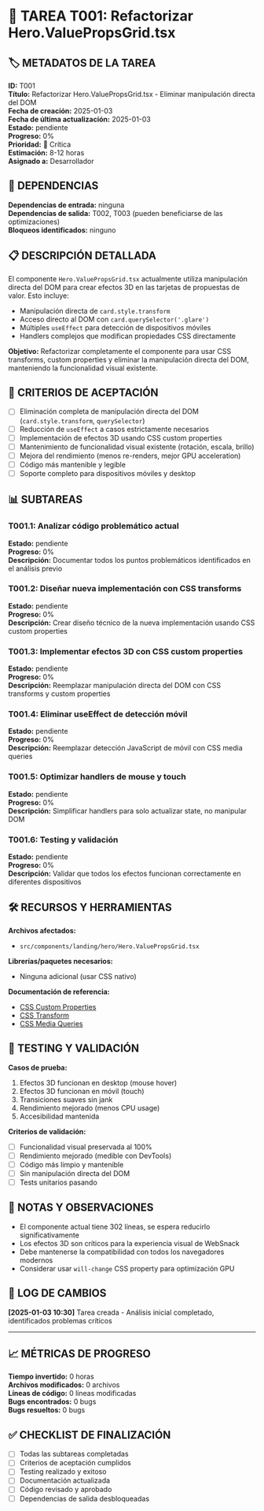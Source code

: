 # 📝 TAREA T001: Refactorizar Hero.ValuePropsGrid.tsx

## 🏷️ METADATOS DE LA TAREA
**ID:** T001  
**Título:** Refactorizar Hero.ValuePropsGrid.tsx - Eliminar manipulación directa del DOM  
**Fecha de creación:** 2025-01-03  
**Fecha de última actualización:** 2025-01-03  
**Estado:** pendiente  
**Progreso:** 0%  
**Prioridad:** 🔴 Crítica  
**Estimación:** 8-12 horas  
**Asignado a:** Desarrollador  

## 🔗 DEPENDENCIAS
**Dependencias de entrada:** ninguna  
**Dependencias de salida:** T002, T003 (pueden beneficiarse de las optimizaciones)  
**Bloqueos identificados:** ninguno  

## 📋 DESCRIPCIÓN DETALLADA
El componente `Hero.ValuePropsGrid.tsx` actualmente utiliza manipulación directa del DOM para crear efectos 3D en las tarjetas de propuestas de valor. Esto incluye:

- Manipulación directa de `card.style.transform`
- Acceso directo al DOM con `card.querySelector('.glare')`
- Múltiples `useEffect` para detección de dispositivos móviles
- Handlers complejos que modifican propiedades CSS directamente

**Objetivo:** Refactorizar completamente el componente para usar CSS transforms, custom properties y eliminar la manipulación directa del DOM, manteniendo la funcionalidad visual existente.

## 🎯 CRITERIOS DE ACEPTACIÓN
- [ ] Eliminación completa de manipulación directa del DOM (`card.style.transform`, `querySelector`)
- [ ] Reducción de `useEffect` a casos estrictamente necesarios
- [ ] Implementación de efectos 3D usando CSS custom properties
- [ ] Mantenimiento de funcionalidad visual existente (rotación, escala, brillo)
- [ ] Mejora del rendimiento (menos re-renders, mejor GPU acceleration)
- [ ] Código más mantenible y legible
- [ ] Soporte completo para dispositivos móviles y desktop

## 📊 SUBTAREAS
### T001.1: Analizar código problemático actual
**Estado:** pendiente  
**Progreso:** 0%  
**Descripción:** Documentar todos los puntos problemáticos identificados en el análisis previo

### T001.2: Diseñar nueva implementación con CSS transforms
**Estado:** pendiente  
**Progreso:** 0%  
**Descripción:** Crear diseño técnico de la nueva implementación usando CSS custom properties

### T001.3: Implementar efectos 3D con CSS custom properties
**Estado:** pendiente  
**Progreso:** 0%  
**Descripción:** Reemplazar manipulación directa del DOM con CSS transforms y custom properties

### T001.4: Eliminar useEffect de detección móvil
**Estado:** pendiente  
**Progreso:** 0%  
**Descripción:** Reemplazar detección JavaScript de móvil con CSS media queries

### T001.5: Optimizar handlers de mouse y touch
**Estado:** pendiente  
**Progreso:** 0%  
**Descripción:** Simplificar handlers para solo actualizar state, no manipular DOM

### T001.6: Testing y validación
**Estado:** pendiente  
**Progreso:** 0%  
**Descripción:** Validar que todos los efectos funcionan correctamente en diferentes dispositivos

## 🛠️ RECURSOS Y HERRAMIENTAS
**Archivos afectados:**
- `src/components/landing/hero/Hero.ValuePropsGrid.tsx`

**Librerías/paquetes necesarios:**
- Ninguna adicional (usar CSS nativo)

**Documentación de referencia:**
- [CSS Custom Properties](https://developer.mozilla.org/en-US/docs/Web/CSS/--*)
- [CSS Transform](https://developer.mozilla.org/en-US/docs/Web/CSS/transform)
- [CSS Media Queries](https://developer.mozilla.org/en-US/docs/Web/CSS/Media_Queries)

## 🧪 TESTING Y VALIDACIÓN
**Casos de prueba:**
1. Efectos 3D funcionan en desktop (mouse hover)
2. Efectos 3D funcionan en móvil (touch)
3. Transiciones suaves sin jank
4. Rendimiento mejorado (menos CPU usage)
5. Accesibilidad mantenida

**Criterios de validación:**
- [ ] Funcionalidad visual preservada al 100%
- [ ] Rendimiento mejorado (medible con DevTools)
- [ ] Código más limpio y mantenible
- [ ] Sin manipulación directa del DOM
- [ ] Tests unitarios pasando

## 📝 NOTAS Y OBSERVACIONES
- El componente actual tiene 302 líneas, se espera reducirlo significativamente
- Los efectos 3D son críticos para la experiencia visual de WebSnack
- Debe mantenerse la compatibilidad con todos los navegadores modernos
- Considerar usar `will-change` CSS property para optimización GPU

## 🔄 LOG DE CAMBIOS
**[2025-01-03 10:30]** Tarea creada - Análisis inicial completado, identificados problemas críticos

---

## 📈 MÉTRICAS DE PROGRESO
**Tiempo invertido:** 0 horas  
**Archivos modificados:** 0 archivos  
**Líneas de código:** 0 líneas modificadas  
**Bugs encontrados:** 0 bugs  
**Bugs resueltos:** 0 bugs  

## ✅ CHECKLIST DE FINALIZACIÓN
- [ ] Todas las subtareas completadas
- [ ] Criterios de aceptación cumplidos
- [ ] Testing realizado y exitoso
- [ ] Documentación actualizada
- [ ] Código revisado y aprobado
- [ ] Dependencias de salida desbloqueadas
